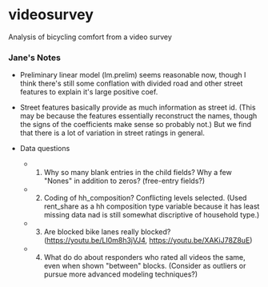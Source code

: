# videosurvey
Analysis of bicycling comfort from a video survey

### Jane's Notes

- Preliminary linear model (lm.prelim) seems reasonable now, though I think there's still some conflation with divided road and other street features to explain it's large positive coef.
- Street features basically provide as much information as street id. (This may be because the features essentially reconstruct the names, though the signs of the coefficients make sense so probably not.) But we find that there is a lot of variation in street ratings in general. 

- Data questions
  - 1. Why so many blank entries in the child fields? Why a few "Nones" in addition to zeros? (free-entry fields?)
  - 2. Coding of hh_composition? Conflicting levels selected. (Used rent_share as a hh composition type variable because it has least missing data nad is still somewhat discriptive of household type.)
  - 3. Are blocked bike lanes really blocked? (https://youtu.be/LI0m8h3jVJ4, https://youtu.be/XAKiJ78Z8uE)
  - 4. What do do about responders who rated all videos the same, even when shown "between" blocks. (Consider as outliers or pursue more advanced modeling techniques?)
  
  
